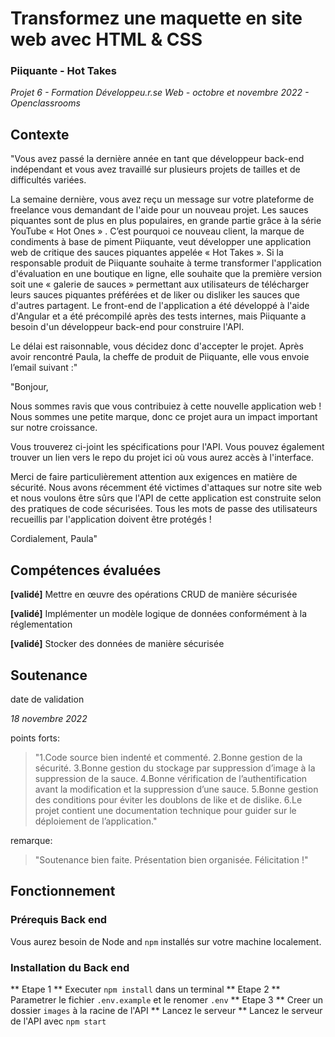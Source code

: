 # Transformez une maquette en site web avec HTML & CSS
### Piiquante - Hot Takes
_Projet 6 - Formation Développeu.r.se Web - octobre et novembre 2022 - Openclassrooms_

## Contexte
"Vous avez passé la dernière année en tant que développeur back-end indépendant et vous avez travaillé sur plusieurs projets de tailles et de difficultés variées.

La semaine dernière, vous avez reçu un message sur votre plateforme de freelance vous demandant de l'aide pour un nouveau projet. Les sauces piquantes sont de plus en plus populaires, en grande partie grâce à la série YouTube « Hot Ones » . C’est pourquoi ce nouveau client, la marque de condiments à base de piment Piiquante, veut développer une application web de critique des sauces piquantes appelée « Hot Takes ».
Si la responsable produit de Piiquante souhaite à terme transformer l'application d'évaluation en une boutique en ligne, elle souhaite que la première version soit une « galerie de sauces » permettant aux utilisateurs de télécharger leurs sauces piquantes préférées et de liker ou disliker les sauces que d'autres partagent. Le front-end de l'application a été développé à l'aide d'Angular et a été précompilé après des tests internes, mais Piiquante a besoin d'un développeur back-end pour construire l'API.

Le délai est raisonnable, vous décidez donc d'accepter le projet. Après avoir rencontré Paula, la cheffe de produit de Piiquante, elle vous envoie l’email suivant :"

"Bonjour,

Nous sommes ravis que vous contribuiez à cette nouvelle application web ! Nous sommes une petite marque, donc ce projet aura un impact important sur notre croissance.

Vous trouverez ci-joint les spécifications pour l'API. Vous pouvez également trouver un lien vers le repo du projet ici où vous aurez accès à l'interface.

Merci de faire particulièrement attention aux exigences en matière de sécurité. Nous avons récemment été victimes d'attaques sur notre site web et nous voulons être sûrs que l'API de cette application est construite selon des pratiques de code sécurisées. Tous les mots de passe des utilisateurs recueillis par l'application doivent être protégés !

Cordialement,
Paula"

## Compétences évaluées
**\[validé]** Mettre en œuvre des opérations CRUD de manière sécurisée

**\[validé]** Implémenter un modèle logique de données conformément à la réglementation

**\[validé]** Stocker des données de manière sécurisée


## Soutenance
date de validation

_18 novembre 2022_

points forts:
>"1.Code source bien indenté et commenté.
>2.Bonne gestion de la sécurité.
>3.Bonne gestion du stockage par suppression d’image à la suppression de la sauce.
>4.Bonne vérification de l’authentification avant la modification et la suppression d’une sauce.
>5.Bonne gestion des conditions pour éviter les doublons de like et de dislike.
>6.Le projet contient une documentation technique pour guider sur le déploiement de l’application."

remarque: 
>"Soutenance bien faite. Présentation bien organisée. Félicitation !"

## Fonctionnement 
### Prérequis Back end
Vous aurez besoin de Node and `npm` installés sur votre machine localement.

### Installation du Back end
** Etape 1 **
Executer `npm install` dans un terminal
** Etape 2 **
Parametrer le fichier `.env.example` et le renomer `.env`
** Etape 3 **
Creer un dossier `images` à la racine de l'API
** Lancez le serveur **
Lancez le serveur de l'API avec `npm start`